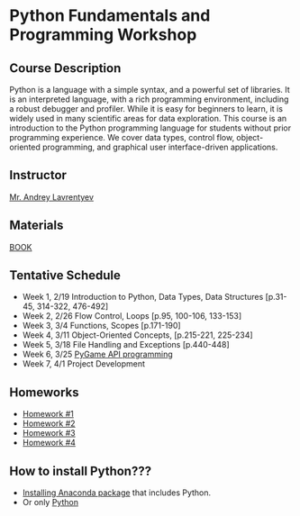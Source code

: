 # Python Fundamentals and Programming Workshop 
## Course Description

Python is a language with a simple syntax, and a powerful set of libraries. It is an interpreted language, with a rich programming environment, including a robust debugger and profiler. While it is easy for beginners to learn, it is widely used in many scientific areas for data exploration. This course is an introduction to the Python programming language for students without prior programming experience. We cover data types, control flow, object-oriented programming, and graphical user interface-driven applications. 

## Instructor
[Mr. Andrey Lavrentyev](mailto:lavrentyev.andrey242@gmail.com)

## Materials
[BOOK](https://drive.google.com/open?id=1pvS_PYjIubUVypYuaVK6N4dt7vCSLVgL)

 ## Tentative Schedule
  - Week 1, 2/19 Introduction to Python, Data Types, Data Structures [p.31-45, 314-322, 476-492]
  - Week 2, 2/26 Flow Control, Loops [p.95, 100-106, 133-153]
  - Week 3, 3/4 Functions, Scopes [p.171-190]
  - Week 4, 3/11 Object-Oriented Concepts,  [p.215-221, 225-234]
  - Week 5, 3/18 File Handling and Exceptions [p.440-448]
  - Week 6, 3/25 [PyGame API programming](https://www.pygame.org/docs/) 
  - Week 7, 4/1 Project Development
  
## Homeworks
  - [Homework #1](https://drive.google.com/open?id=1Zs1ipNNSNTWNJZ9aeZmKEu6Jj5OpuM1n)
  - [Homework #2](https://drive.google.com/open?id=1D6qbJCJ6GAIpyT1EVsqsqh0BCbvi1uiQ)
  - [Homework #3](https://drive.google.com/open?id=1VSVGq1l3BzeaKjE0pFC1yLs0SkuR6zTH)
  - [Homework #4](https://drive.google.com/open?id=1NdXeXRrALRtPnoZ9Hm3iddoxSAHbz1tn)

## How to install Python???
  - [Installing Anaconda package](https://www.anaconda.com/distribution/#download-section) that includes Python. 
  - Or only [Python](https://www.python.org/downloads/)
